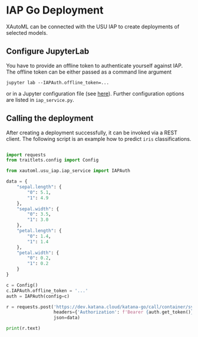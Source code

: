 # IAP Go Deployment

XAutoML can be connected with the USU IAP to create deployments of selected models.

## Configure JupyterLab

You have to provide an offline token to authenticate yourself against IAP. The offline token can be either passed
as a command line argument

```
jupyter lab --IAPAuth.offline_token=...
```

or in a Jupyter configuration file (see [here](https://docs.jupyter.org/en/latest/use/config.html)). Further
configuration options are listed in `iap_service.py`.

## Calling the deployment

After creating a deployment successfully, it can be invoked via a REST client. The following script is an example how
to predict `iris` classifications.

```python

import requests
from traitlets.config import Config

from xautoml.usu_iap.iap_service import IAPAuth

data = {
    "sepal.length": {
        "0": 5.1,
        "1": 4.9
    },
    "sepal.width": {
        "0": 3.5,
        "1": 3.0
    },
    "petal.length": {
        "0": 1.4,
        "1": 1.4
    },
    "petal.width": {
        "0": 0.2,
        "1": 0.2
    }
}

c = Config()
c.IAPAuth.offline_token = '...'
auth = IAPAuth(config=c)

r = requests.post('https://dev.katana.cloud/katana-go/call/container/sync/iris/12',
                  headers={'Authorization': f'Bearer {auth.get_token()}'},
                  json=data)

print(r.text)


```

